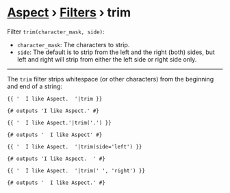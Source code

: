 [Aspect](./../../readme.md) › [Filters](./../filters.md) › trim
=============

<!-- {% raw %} -->

Filter `trim(character_mask, side)`:
* `character_mask`: The characters to strip.
* `side`: The default is to strip from the left and the right (both) sides, 
  but left and right will strip from either the left side or right side only.

---

The `trim` filter strips whitespace (or other characters) from the beginning and end of a string:

```twig
{{ '  I like Aspect.  '|trim }}

{# outputs 'I like Aspect.' #}

{{ '  I like Aspect.'|trim('.') }}

{# outputs '  I like Aspect' #}

{{ '  I like Aspect.  '|trim(side='left') }}

{# outputs 'I like Aspect.  ' #}

{{ '  I like Aspect.  '|trim(' ', 'right') }}

{# outputs '  I like Aspect.' #}
```

<!-- {% endraw %} -->
